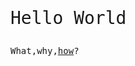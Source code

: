 <p style="font-family: monospace;font-size:2em">Hello World</p>
<p style="font-family: monospace;font-size:1em">What,why,<a href="007.html">how</a>?</p>
